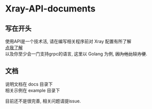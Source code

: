 # Xray-API-documents
## 写在开头
使用API是一个技术活, 请在编写相关程序前对 Xray 配置有所了解<br>
[点我了解](https://xtls.github.io/about/) <br>
以及你至少会一门支持grpc的语言, 这里以 Golang 为例, ~~因为他比较方便~~.

## 文档
说明文档在 docs 目录下<br>
相关示例在 example 目录下<br>

目前还不是很完善, 相关问题请提issue.